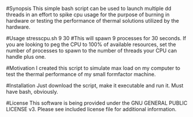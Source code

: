 #Synopsis
This simple bash script can be used to launch multiple dd threads in an effort to spike cpu 
usage for the purpose of burning in hardware or testing the performance of thermal solutions 
utilized by the hardware.

#Usage
stresscpu.sh 9 30 #This will spawn 9 processes for 30 seconds.  If you are looking to peg the 
CPU to 100% of available resources, set the number of processes to spawn to the number of 
threads your CPU can handle plus one.

#Motivation
I created this script to simulate max load on my computer to test the thermal performance of 
my small formfactor machine.

#Installation
Just download the script, make it executable and run it.  Must have bash, obviously.

#License
This software is being provided under the GNU GENERAL PUBLIC LICENSE v3. Please see included 
license file for additional information.
